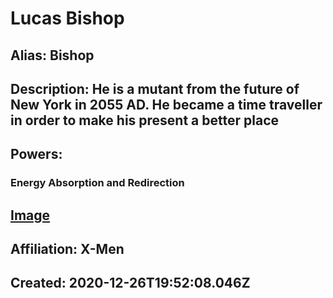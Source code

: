 # Lucas Bishop
## Alias: Bishop
## Description: He is a mutant from the future of New York in 2055 AD. He became a time traveller in order to make his present a better place
## Powers:
### Energy Absorption and Redirection
## [Image](https://cdn.glitch.com/6137de19-12c5-43e0-9704-2252d809dcfb%2FBishop.png)
## Affiliation: X-Men
## Created: 2020-12-26T19:52:08.046Z